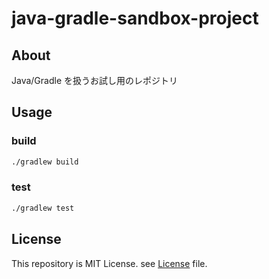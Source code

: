 # java-gradle-sandbox-project
## About

Java/Gradle を扱うお試し用のレポジトリ

## Usage
### build

```sh
./gradlew build
```

### test

```sh
./gradlew test
```

## License

This repository is MIT License.
see [License](./LICENSE) file.
